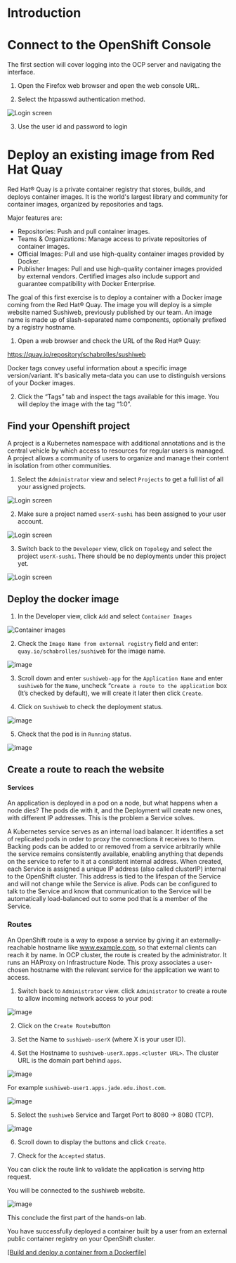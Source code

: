 # Introduction

# Connect to the OpenShift Console

The first section will cover logging into the OCP server and navigating the interface.

1.	Open the Firefox web browser and open the web console URL.

2.	Select the htpasswd authentication method.

![Login screen](images/1.png)

3. Use the user id and password to login

#	Deploy an existing image from Red Hat Quay

Red Hat® Quay is a private container registry that stores, builds, and deploys container images. It is the world's largest library and community for container images, organized by repositories and tags.

Major features are:
*	Repositories: Push and pull container images.
*	Teams & Organizations: Manage access to private repositories of container images.
*	Official Images: Pull and use high-quality container images provided by Docker.
*	Publisher Images: Pull and use high-quality container images provided by external vendors. Certified images also include support and guarantee compatibility with Docker Enterprise.

The goal of this first exercise is to deploy a container with a Docker image coming from the Red Hat® Quay. The image you will deploy is a simple website named Sushiweb, previously published by our team. An image name is made up of slash-separated name components, optionally prefixed by a registry hostname.

1.	Open a web browser and check the URL of the Red Hat® Quay:

https://quay.io/repository/schabrolles/sushiweb

Docker tags convey useful information about a specific image version/variant. It's basically meta-data you can use to distinguish versions of your Docker images.

2.	Click the “Tags” tab and inspect the tags available for this image. You will deploy the image with the tag “1:0”.

##	Find your Openshift project

A project is a Kubernetes namespace with additional annotations and is the central vehicle by which access to resources for regular users is managed. A project allows a community of users to organize and manage their content in isolation from other communities.

1. Select the `Administrator` view and select `Projects` to get a full list of all your assigned projects.

![Login screen](images/2.png)

2. Make sure a project named `userX-sushi` has been assigned to your user account. 

![Login screen](images/3.png)

3. Switch back to the `Developer` view, click on `Topology` and select the project `userX-sushi`. 
   There should be no deployments under this project yet.

![Login screen](images/4.png)

##	Deploy the docker image

1. In the Developer view, click `Add` and select `Container Images`

![Container images](images/5.png)

2. Check the `Image Name from external registry` field and enter: `quay.io/schabrolles/sushiweb` for the image name.

![image](images/6.png)

3. Scroll down and enter `sushiweb-app` for the `Application Name` and enter `sushiweb` for the `Name`, uncheck “`Create a route to the application` box (It’s checked by default), we will create it later then click `Create`.

4. Click on `Sushiweb` to check the deployment status.

![image](images/7.png)

5. Check that the pod is in `Running` status.

![image](images/8.png)

## Create a route to reach the website

#### Services

An application is deployed in a pod on a node, but what happens when a node dies? The pods die with it, and the Deployment will create new ones, with different IP addresses. This is the problem a Service solves.

A Kubernetes service serves as an internal load balancer. It identifies a set of replicated pods in order to proxy the connections it receives to them. Backing pods can be added to or removed from a service arbitrarily while the service remains consistently available, enabling anything that depends on the service to refer to it at a consistent internal address. When created, each Service is assigned a unique IP address (also called clusterIP) internal to the OpenShift cluster. This address is tied to the lifespan of the Service and will not change while the Service is alive. Pods can be configured to talk to the Service and know that communication to the Service will be automatically load-balanced out to some pod that is a member of the Service.

### Routes

An OpenShift route is a way to expose a service by giving it an externally-reachable hostname like www.example.com, so that external clients can reach it by name. In OCP cluster, the route is created by the administrator. It runs an HAProxy on Infrastructure Node. This proxy associates a user-chosen hostname with the relevant service for the application we want to access.

1.	Switch back to `Administrator` view. click `Administrator` to create a route to allow incoming network access to your pod:

![image](images/9.png)

2. Click on the `Create Route`button

3. Set the Name to `sushiweb-userX` (where X is your user ID).

4. Set the Hostname to `sushiweb-userX.apps.<cluster URL>`. The cluster URL is the domain part behind `apps`.


![image](images/10.png)

   For example `sushiweb-user1.apps.jade.edu.ihost.com`.
   
 ![image](images/11.png)

5. Select the `sushiweb` Service and Target Port to 8080 -> 8080 (TCP).

![image](images/12.png)

6. Scroll down to display the buttons and click `Create`.

7. Check for the `Accepted` status.

You can click the route link to validate the application is serving http request.

You will be connected to the sushiweb website.

![image](images/13.png)


This conclude the first part of the hands-on lab.

You have successfully deployed a container built by a user from an external public container registry on your OpenShift cluster.

[\[Build and deploy a container from a Dockerfile\]](https://github.com/ibm-garage-mop/lab-guides/blob/master/lab/2-build-container-from-Dockerfile/build-container-from-Dockerfile.md)
